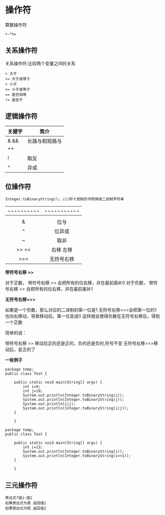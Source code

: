 # 操作符
算数操作符
~~~
+-*%=
~~~

## 关系操作符

关系操作符:比较两个变量之间的关系
~~~
> 大于
>= 大于或等于
< 小于
<= 小于或等于
== 是否相等
!= 是否不
~~~

## 逻辑操作符
|关键字     |简介      |
|--------|--------|
|& &&|长路与和短路与|
| **| ||** |长路或和短路或|
|!|取反|
|^|异或|

## 位操作符

```
Integer.toBinaryString(); ///将十进制的书转换成二进制字符串
```
|----------|-----------|
|:--------:|:---------:|
| | |位或|
|&|位与|
|^|位异或|
|~|取非|
|>> <<| 右移 左移|
|>>>|无符号右移|

**带符号右移 >>**

对于正数， 带符号右移 >> 会把所有的位右移，并在最前面补0
对于负数， 带符号右移 >> 会把所有的位右移，并在最前面补1

**无符号右移>>>**

如果是一个负数，那么对应的二进制的第一位是1
无符号右移>>>会把第一位的1也向右移动，导致移动后，第一位变成0
这样就会使得负数在无符号右移后，得到一个正数

简单的说：

带符号右移 >> 移动后正的还是正的，负的还是负的,符号不变
无符号右移>>>移动后，变正的了

**一些例子**

```
package temp;
public class Test {

	public static void main(String[] args) {
		int i=9;
		int j=10;
		System.out.println(Integer.toBinaryString(i));
		System.out.println(Integer.toBinaryString(j));
		System.out.println(i|j);
		System.out.println(Integer.toBinaryString(i|j));
	}
		
	}
```

```
package temp;
public class Test {

	public static void main(String[] args) {
		int i=13;
		System.out.println(Integer.toBinaryString(i));
		System.out.println(Integer.toBinaryString(i<<1));
	}
		
	}
```

## 三元操作符
~~~
表达式?值1:值2
如果表达式为真 返回值1
如果表达式为假 返回值2
~~~
